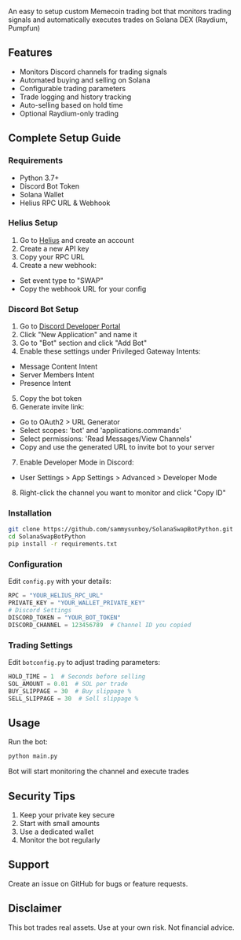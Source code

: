 An easy to setup custom Memecoin trading bot that monitors trading signals and automatically executes trades on Solana DEX (Raydium, Pumpfun)

## Features
- Monitors Discord channels for trading signals
- Automated buying and selling on Solana
- Configurable trading parameters  
- Trade logging and history tracking
- Auto-selling based on hold time
- Optional Raydium-only trading

## Complete Setup Guide

### Requirements
- Python 3.7+
- Discord Bot Token
- Solana Wallet
- Helius RPC URL & Webhook

### Helius Setup
1. Go to [Helius](https://dev.helius.xyz/dashboard/app) and create an account
2. Create a new API key
3. Copy your RPC URL
4. Create a new webhook:
  - Set event type to "SWAP"
  - Copy the webhook URL for your config

### Discord Bot Setup
1. Go to [Discord Developer Portal](https://discord.com/developers/applications)
2. Click "New Application" and name it
3. Go to "Bot" section and click "Add Bot"
4. Enable these settings under Privileged Gateway Intents:
  - Message Content Intent
  - Server Members Intent
  - Presence Intent
5. Copy the bot token
6. Generate invite link:
  - Go to OAuth2 > URL Generator
  - Select scopes: 'bot' and 'applications.commands'
  - Select permissions: 'Read Messages/View Channels'
  - Copy and use the generated URL to invite bot to your server
7. Enable Developer Mode in Discord:
  - User Settings > App Settings > Advanced > Developer Mode
8. Right-click the channel you want to monitor and click "Copy ID"

### Installation
```bash
git clone https://github.com/sammysunboy/SolanaSwapBotPython.git
cd SolanaSwapBotPython
pip install -r requirements.txt
```

### Configuration
Edit `config.py` with your details:
```python
RPC = "YOUR_HELIUS_RPC_URL"
PRIVATE_KEY = "YOUR_WALLET_PRIVATE_KEY"
# Discord Settings
DISCORD_TOKEN = "YOUR_BOT_TOKEN"
DISCORD_CHANNEL = 123456789  # Channel ID you copied
```

### Trading Settings
Edit `botconfig.py` to adjust trading parameters:
```python
HOLD_TIME = 1  # Seconds before selling
SOL_AMOUNT = 0.01  # SOL per trade
BUY_SLIPPAGE = 30  # Buy slippage %
SELL_SLIPPAGE = 30  # Sell slippage %
```

## Usage
Run the bot:
```bash
python main.py
```
Bot will start monitoring the channel and execute trades

## Security Tips
1) Keep your private key secure
2) Start with small amounts
3) Use a dedicated wallet
4) Monitor the bot regularly

## Support
Create an issue on GitHub for bugs or feature requests.

## Disclaimer
This bot trades real assets. Use at your own risk. Not financial advice.
```
